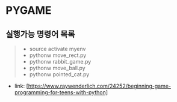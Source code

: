 # PYGAME

## 실행가능 명령어 목록
> * source activate myenv
> * pythonw move_rect.py
> * pythonw rabbit_game.py
> * pythonw move_ball.py
> * pythonw pointed_cat.py

* link: [https://www.raywenderlich.com/24252/beginning-game-programming-for-teens-with-python]
